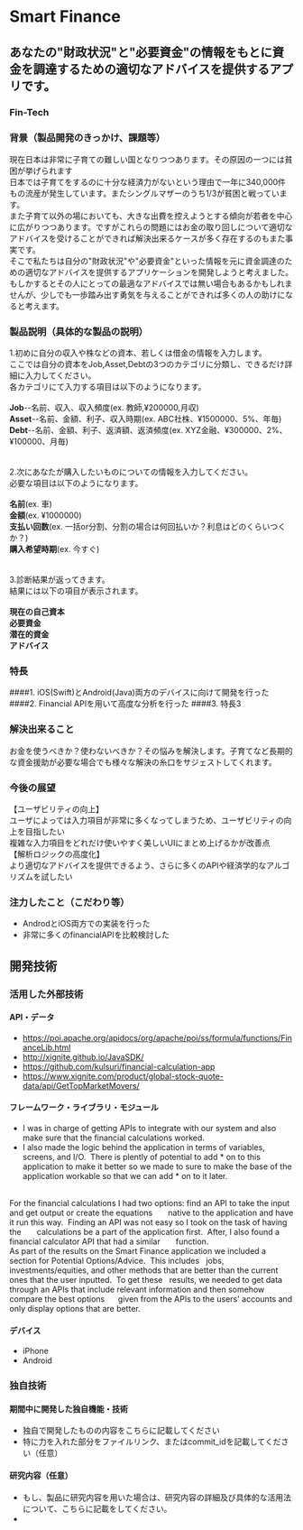 # Smart Finance
## あなたの"財政状況"と"必要資金"の情報をもとに資金を調達するための適切なアドバイスを提供するアプリです。
### Fin-Tech

### 背景（製品開発のきっかけ、課題等）
現在日本は非常に子育ての難しい国となりつつあります。その原因の一つには貧困が挙げられます<br>日本では子育てをするのに十分な経済力がないという理由で一年に340,000件もの流産が発生しています。またシングルマザーのうち1/3が貧困と戦っています。<br>
また子育て以外の場においても、大きな出費を控えようとする傾向が若者を中心に広がりつつあります。ですがこれらの問題にはお金の取り回しについて適切なアドバイスを受けることができれば解決出来るケースが多く存在するのもまた事実です。<br>
そこで私たちは自分の"財政状況"や"必要資金"といった情報を元に資金調達のための適切なアドバイスを提供するアプリケーションを開発しようと考えました。<br>
もしかするとその人にとっての最適なアドバイスでは無い場合もあるかもしれませんが、少しでも一歩踏み出す勇気を与えることができれば多くの人の助けになると考えます。



### 製品説明（具体的な製品の説明）
1.初めに自分の収入や株などの資本、若しくは借金の情報を入力します。<br>
ここでは自分の資本をJob,Asset,Debtの3つのカテゴリに分類し、できるだけ詳細に入力してください。<br>
各カテゴリにて入力する項目は以下のようになります。<br><br>
**Job**--名前、収入、収入頻度(ex. 教師,¥200000,月収)<br>
**Asset**--名前、金額、利子、収入時期(ex. ABC社株、¥1500000、5%、年毎)<br>
**Debt**--名前、金額、利子、返済額、返済頻度(ex. XYZ金融、¥300000、2%、¥100000、月毎)<br>
<br>
<br>
2.次にあなたが購入したいものについての情報を入力してください。<br>
必要な項目は以下のようになります。<br><br>
**名前**(ex. 車)<br>
**金額**(ex. ¥1000000)<br>
**支払い回数**(ex. 一括or分割、分割の場合は何回払いか？利息はどのくらいつくか？)<br>
**購入希望時期**(ex. 今すぐ)<br>
<br>
<br>
3.診断結果が返ってきます。<br>
結果には以下の項目が表示されます。<br><br>
**現在の自己資本** <br>
**必要資金** <br>
**潜在的資金** <br>
**アドバイス** <br>


### 特長
####1. iOS(Swift)とAndroid(Java)両方のデバイスに向けて開発を行った
####2. Financial APIを用いて高度な分析を行った
####3. 特長3

### 解決出来ること
お金を使うべきか？使わないべきか？その悩みを解決します。子育てなど長期的な資金援助が必要な場合でも様々な解決の糸口をサジェストしてくれます。

### 今後の展望
【ユーザビリティの向上】<br>
ユーザによっては入力項目が非常に多くなってしまうため、ユーザビリティの向上を目指したい<br>
複雑な入力項目をどれだけ使いやすく美しいUIにまとめ上げるかが改善点<br>
【解析ロジックの高度化】<br>
より適切なアドバイスを提供できるよう、さらに多くのAPIや経済学的なアルゴリズムを試したい

### 注力したこと（こだわり等）
* AndrodとiOS両方での実装を行った
* 非常に多くのfinancialAPIを比較検討した

## 開発技術
### 活用した外部技術
#### API・データ
* https://poi.apache.org/apidocs/org/apache/poi/ss/formula/functions/FinanceLib.html
* http://xignite.github.io/JavaSDK/
* https://github.com/kulsuri/financial-calculation-app
* https://www.xignite.com/product/global-stock-quote-data/api/GetTopMarketMovers/

#### フレームワーク・ライブラリ・モジュール
* I was in charge of getting APIs to integrate with our system and also make sure that the financial calculations worked.
* I also made the logic behind the application in terms of variables, screens, and I/O.  There is plently of potential to add * on to this application to make it better so we made to sure to make the base of the application workable so that we can add * on to it later.  
<br> 
For the financial calculations I had two options: find an API to take the input and get output or create the equations       native to the application and have it run this way.  Finding an API was not easy so I took on the task of having the        calculations be a part of the application first.  After, I also found a financial calculator API that had a similar         function.
<br>
As part of the results on the Smart Finance application we included a section for Potential Options/Advice.  This includes   jobs, investments/equities, and other methods that are better than the current ones that the user inputted.  To get these   results, we needed to get data through an APIs that include relevant information and then somehow compare the best options      given from the APIs to the users' accounts and only display options that are better.


#### デバイス
* iPhone
* Android 

### 独自技術

#### 期間中に開発した独自機能・技術
* 独自で開発したものの内容をこちらに記載してください
* 特に力を入れた部分をファイルリンク、またはcommit_idを記載してください（任意）

#### 研究内容（任意）
* もし、製品に研究内容を用いた場合は、研究内容の詳細及び具体的な活用法について、こちらに記載をしてください。
* 
